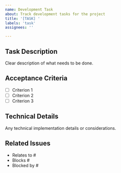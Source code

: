 ```yaml
---
name: Development Task
about: Track development tasks for the project
title: '[TASK] '
labels: 'task'
assignees: ''

---
```


## Task Description
Clear description of what needs to be done.

## Acceptance Criteria
- [ ] Criterion 1
- [ ] Criterion 2
- [ ] Criterion 3

## Technical Details
Any technical implementation details or considerations.

## Related Issues
- Relates to #
- Blocks #
- Blocked by #